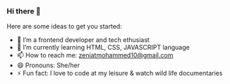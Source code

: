 ### Hi there 👋


Here are some ideas to get you started:

- 🔭 I’m a frontend developer and tech ethusiast
- 🌱 I’m currently learning HTML, CSS, JAVASCRIPT language
- 📫 How to reach me: zeniatmohammed10@gmail.com
- 😄 Pronouns: She/her
- ⚡ Fun fact: I love to code at my leisure & watch wild life documentaries
